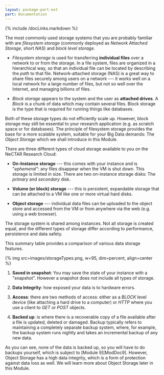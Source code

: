```yaml
---
layout: package-part-ext
part: Documentation
---
```

{% include /docLinks.markdown %}

The most commonly used storage systems that you are probably familiar with are *filesystem storage* (commonly deployed as *Network Attached Storage*, short *NAS*) and *block level storage*. 

* *Filesystem storage* is used for transferring **individual files** over a network to or from the storage.
In a file system, files are organized in a hierarchical way, so that an individual file can be located by describing the *path* to that file. 
Network-attached storage (NAS) is a great way to share files securely among users on a network --- it works well on a local network for a large number of files, but not so well over the Internet, and managing billions of files.

* *Block storage* appears to the system and the user as **attached drives**. A *Block* is a chunk of data which may contain several files. Block storage is the type that is required for running things like databases. 

Both of these storage types do not efficiently scale up. However, block storage may still be essential to your research application (e.g. as scratch space or for databases). The principle of filesystem storage provides the base for a more scalable system, suitable for your Big Data demands: The *Object Storage* which we shall introduce in this Module.


There are three different types of cloud storage available to you on the NeCTAR Research Cloud:

* **On-Instance storage** --- this comes with your instance and is "*ephemeral"*: any files disappear when the VM is shut down. This storage is limited in size. There are two on-instance storage disks: The *primary* and *secondary* disk.

* **Volume (or block) storage** --- this is persistent, expandable storage that can be attached to a VM like one or more virtual hard disks.

* **Object storage** --- individual data files can be uploaded to the object store and accessed from the VM or from anywhere via the web (e.g. using a web browser).

The storage system is shared among instances. Not all storage is created equal, and the different types of storage differ according to performance, persistence and data safety.



This summary table provides a comparison of various data storage features.

{% img src=images/storageTypes.png, w=95, dim=percent, align=center %}

1. **Saved in snapshot**: You may save the state of your instance with a "snapshot". However a snapshot does not include all types of storage.

2. **Data Integrity**: how exposed your data is to hardware errors.

3. **Access**: there are two methods of access: either as a *BLOCK* level device (like attaching a hard drive to a computer) or *HTTP* where you use a client to *GET* or *POST* objects.

4. **Backed up**: is where there is a recoverable copy of a file available after a file is updated, deleted or damaged. Backup typically refers to maintaining a completely separate backup system, where, for example, the backup system runs nightly and takes an incremental backup of any new data.

As you can see, none of the data is backed up, so you will have to do backups yourself, which is subject to [Module 9][ModDoc9]. However, Object Storage has a high data integrity, which is a form of protection against data loss as well. We will learn more about Object Storage later in this Module. 




